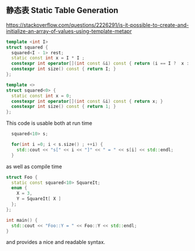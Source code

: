 ## 静态表 Static Table Generation

https://stackoverflow.com/questions/2226291/is-it-possible-to-create-and-initialize-an-array-of-values-using-template-metapr

```c++
template <int I>
struct squared {
  squared<I - 1> rest;
  static const int x = I * I ;
  constexpr int operator[](int const &i) const { return (i == I ?  x : rest[i]); }
  constexpr int size() const { return I; }
};

template <>
struct squared<0> {
  static const int x = 0;
  constexpr int operator[](int const &i) const { return x; }
  constexpr int size() const { return 1; }
};
```

This code is usable both at run time

```c++
  squared<10> s;

  for(int i =0; i < s.size() ; ++i) {
    std::cout << "s[" << i << "]" << " = " << s[i] << std::endl;
  }
```

as well as compile time

```c++
struct Foo {
  static const squared<10> SquareIt;
  enum { 
    X = 3,
    Y = SquareIt[ X ]
  };
};

int main() {
  std::cout << "Foo::Y = " << Foo::Y << std::endl;
}
```

and provides a nice and readable syntax.